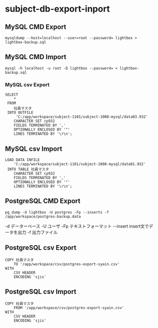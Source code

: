 # subject-db-export-inport

## MySQL CMD Export
```
mysqldump --host=localhost --user=root --password= lightbox > lightbox-backup.sql 
```

## MySQL CMD Import
```
mysql -h localhost -u root -D lightbox --password= < lightbox-backup.sql 
```

### MySQL csv Export
```
SELECT
    *
 FROM
    社員マスタ
 INTO OUTFILE
     'C:/app/workspace/subject-1101/subject-1008-mysql/data03.932'
    CHARACTER SET cp932
    FIELDS TERMINATED BY ','
    OPTIONALLY ENCLOSED BY '"'
    LINES TERMINATED BY '\r\n';
```

## MySQL csv Import
```
LOAD DATA INFILE
    'C:/app/workspace/subject-1101/subject-1008-mysql/data01.932'
 INTO TABLE 社員マスタ
    CHARACTER SET cp932
    FIELDS TERMINATED BY ','
    OPTIONALLY ENCLOSED BY '"'
    LINES TERMINATED BY '\r\n';
```

## PostgreSQL CMD Export
```
pg_dump -d lightbox -U postgres -Fp --inserts -f /app/workspace/postgres-backup.data
```
-d データーベース -U ユーザ -Fp テキストフォーマット --insert insert文でデータを出力 -f 出力ファイル

## PostgreSQL csv Export
```
COPY 社員マスタ
    TO '/app/workspace/csv/postgres-export-syain.csv'
WITH
    CSV HEADER
    ENCODING 'sjis'
```

## PostgreSQL csv Import
```
COPY 社員マスタ
    FROM '/app/workspace/csv/postgres-export-syain.csv'
WITH
    CSV HEADER
    ENCODING 'sjis'
```

